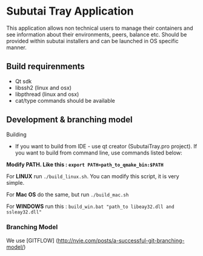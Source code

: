 Subutai Tray Application
===================

This application allows non technical users to manage their containers and see information about their environments, peers, balance etc. Should be provided within subutai installers and can be launched in OS specific manner.

Build requirenments 
-------------------

* Qt sdk
* libssh2 (linux and osx)
* libpthread (linux and osx)
* cat/type commands should be available

Development & branching model
-------------------

Building

* If you want to build from IDE - use qt creator (SubutaiTray.pro project). If you want to build from command line, use commands listed below:

__Modify PATH. Like this : `export PATH=path_to_qmake_bin:$PATH`__

For __LINUX__  run `./build_linux.sh`. You can modify this script, it is very simple.

For __Mac OS__ do the same, but run `./build_mac.sh`

For __WINDOWS__ run this : `build_win.bat "path_to libeay32.dll and ssleay32.dll"`
### Branching Model 

We use [GITFLOW] (http://nvie.com/posts/a-successful-git-branching-model/)

